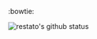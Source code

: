 :bowtie:

![restato's github status](https://github-readme-stats.vercel.app/api?username=restato&show_icons=true&theme=dark)
